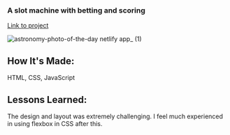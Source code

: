 ### A slot machine with betting and scoring

[Link to project](https://astronomy-photo-of-the-day.netlify.app/)

![astronomy-photo-of-the-day netlify app_ (1)](https://user-images.githubusercontent.com/111996055/197098227-ae30109d-36cd-463f-b19a-0a2ac838452b.png)

## How It's Made:
HTML, CSS, JavaScript


## Lessons Learned:
The design and layout was extremely challenging. I feel much experienced in using flexbox in CSS after this. 
